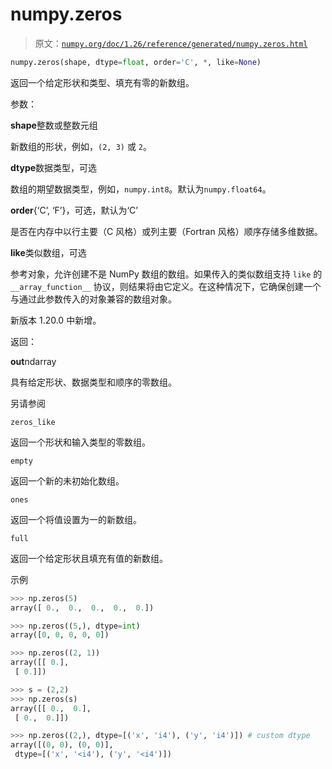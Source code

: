 # numpy.zeros

> 原文：[`numpy.org/doc/1.26/reference/generated/numpy.zeros.html`](https://numpy.org/doc/1.26/reference/generated/numpy.zeros.html)

```py
numpy.zeros(shape, dtype=float, order='C', *, like=None)
```

返回一个给定形状和类型、填充有零的新数组。

参数：

**shape**整数或整数元组

新数组的形状，例如，`(2, 3)` 或 `2`。

**dtype**数据类型，可选

数组的期望数据类型，例如，`numpy.int8`。默认为`numpy.float64`。

**order**{‘C’, ‘F’}，可选，默认为‘C’

是否在内存中以行主要（C 风格）或列主要（Fortran 风格）顺序存储多维数据。

**like**类似数组，可选

参考对象，允许创建不是 NumPy 数组的数组。如果传入的类似数组支持 `like` 的 `__array_function__` 协议，则结果将由它定义。在这种情况下，它确保创建一个与通过此参数传入的对象兼容的数组对象。

新版本 1.20.0 中新增。

返回：

**out**ndarray

具有给定形状、数据类型和顺序的零数组。

另请参阅

`zeros_like`

返回一个形状和输入类型的零数组。

`empty`

返回一个新的未初始化数组。

`ones`

返回一个将值设置为一的新数组。

`full`

返回一个给定形状且填充有值的新数组。

示例

```py
>>> np.zeros(5)
array([ 0.,  0.,  0.,  0.,  0.]) 
```

```py
>>> np.zeros((5,), dtype=int)
array([0, 0, 0, 0, 0]) 
```

```py
>>> np.zeros((2, 1))
array([[ 0.],
 [ 0.]]) 
```

```py
>>> s = (2,2)
>>> np.zeros(s)
array([[ 0.,  0.],
 [ 0.,  0.]]) 
```

```py
>>> np.zeros((2,), dtype=[('x', 'i4'), ('y', 'i4')]) # custom dtype
array([(0, 0), (0, 0)],
 dtype=[('x', '<i4'), ('y', '<i4')]) 
```
